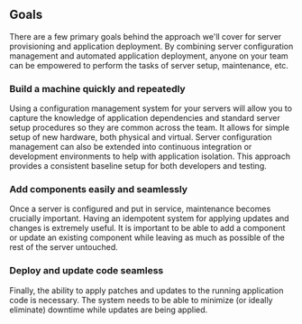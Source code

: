 ## Goals

There are a few primary goals behind the approach we'll cover for server 
provisioning and application deployment. By combining server configuration 
management and automated application deployment, anyone on your team can be 
empowered to perform the tasks of server setup, maintenance, etc.

### Build a machine quickly and repeatedly

Using a configuration management system for your servers will allow you to 
capture the knowledge of application dependencies and standard server setup 
procedures so they are common across the team. It allows for simple setup of new 
hardware, both physical and virtual. Server configuration management can also be 
extended into continuous integration or development environments to help with 
application isolation. This approach provides a consistent baseline setup for 
both developers and testing.

### Add components easily and seamlessly

Once a server is configured and put in service, maintenance becomes crucially 
important. Having an idempotent system for applying updates and changes is 
extremely useful. It is important to be able to add a component or update an 
existing component while leaving as much as possible of the rest of the server 
untouched.

### Deploy and update code seamless

Finally, the ability to apply patches and updates to the running application 
code is necessary. The system needs to be able to minimize (or ideally 
eliminate) downtime while updates are being applied.
